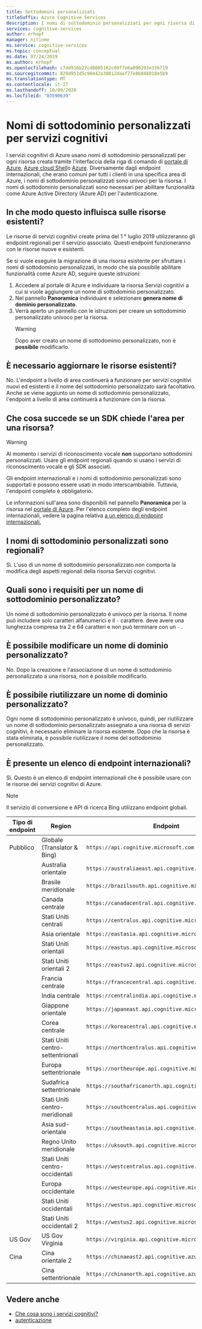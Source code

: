 ```yaml
---
title: Sottodomini personalizzati
titleSuffix: Azure Cognitive Services
description: I nomi di sottodominio personalizzati per ogni risorsa di servizio cognitivo vengono creati tramite l'interfaccia della riga di comando di portale di Azure, Azure Cloud Shell o Azure.
services: cognitive-services
author: erhopf
manager: nitinme
ms.service: cognitive-services
ms.topic: conceptual
ms.date: 07/24/2019
ms.author: erhopf
ms.openlocfilehash: c7dd916b27cd8005162c09f7e6a090293e336719
ms.sourcegitcommit: 829d951d5c90442a38012daaf77e86046018e5b9
ms.translationtype: MT
ms.contentlocale: it-IT
ms.lasthandoff: 10/09/2020
ms.locfileid: "83590639"
---
```

# <a name="custom-subdomain-names-for-cognitive-services"></a>Nomi di sottodominio personalizzati per servizi cognitivi

I servizi cognitivi di Azure usano nomi di sottodominio personalizzati per ogni risorsa creata tramite l'interfaccia della riga di comando di [portale di Azure](https://portal.azure.com), [Azure cloud Shell](https://azure.microsoft.com/features/cloud-shell/)o [Azure](https://docs.microsoft.com/cli/azure/install-azure-cli). Diversamente dagli endpoint internazionali, che erano comuni per tutti i clienti in una specifica area di Azure, i nomi di sottodominio personalizzati sono univoci per la risorsa. I nomi di sottodominio personalizzati sono necessari per abilitare funzionalità come Azure Active Directory (Azure AD) per l'autenticazione.

## <a name="how-does-this-impact-existing-resources"></a>In che modo questo influisca sulle risorse esistenti?

Le risorse di servizi cognitivi create prima del 1 ° luglio 2019 utilizzeranno gli endpoint regionali per il servizio associato. Questi endpoint funzioneranno con le risorse nuove e esistenti.

Se si vuole eseguire la migrazione di una risorsa esistente per sfruttare i nomi di sottodominio personalizzati, in modo che sia possibile abilitare funzionalità come Azure AD, seguire queste istruzioni:

1. Accedere al portale di Azure e individuare la risorsa Servizi cognitivi a cui si vuole aggiungere un nome di sottodominio personalizzato.
2. Nel pannello **Panoramica** individuare e selezionare **genera nome di dominio personalizzato**.
3. Verrà aperto un pannello con le istruzioni per creare un sottodominio personalizzato univoco per la risorsa.
   > [!WARNING]
   > Dopo aver creato un nome di sottodominio personalizzato, non è **possibile** modificarlo.

## <a name="do-i-need-to-update-my-existing-resources"></a>È necessario aggiornare le risorse esistenti?

No. L'endpoint a livello di area continuerà a funzionare per servizi cognitivi nuovi ed esistenti e il nome del sottodominio personalizzato sarà facoltativo. Anche se viene aggiunto un nome di sottodominio personalizzato, l'endpoint a livello di area continuerà a funzionare con la risorsa.

## <a name="what-if-an-sdk-asks-me-for-the-region-for-a-resource"></a>Che cosa succede se un SDK chiede l'area per una risorsa?

> [!WARNING]
> Al momento i servizi di riconoscimento vocale **non** supportano sottodomini personalizzati. Usare gli endpoint regionali quando si usano i servizi di riconoscimento vocale e gli SDK associati.

Gli endpoint internazionali e i nomi di sottodominio personalizzati sono supportati e possono essere usati in modo interscambiabile. Tuttavia, l'endpoint completo è obbligatorio.

Le informazioni sull'area sono disponibili nel pannello **Panoramica** per la risorsa nel [portale di Azure](https://portal.azure.com). Per l'elenco completo degli endpoint internazionali, vedere la pagina relativa [a un elenco di endpoint internazionali.](#is-there-a-list-of-regional-endpoints)

## <a name="are-custom-subdomain-names-regional"></a>I nomi di sottodominio personalizzati sono regionali?

Sì. L'uso di un nome di sottodominio personalizzato non comporta la modifica degli aspetti regionali della risorsa Servizi cognitivi.

## <a name="what-are-the-requirements-for-a-custom-subdomain-name"></a>Quali sono i requisiti per un nome di sottodominio personalizzato?

Un nome di sottodominio personalizzato è univoco per la risorsa. Il nome può includere solo caratteri alfanumerici e il `-` carattere. deve avere una lunghezza compresa tra 2 e 64 caratteri e non può terminare con un `-` .

## <a name="can-i-change-a-custom-domain-name"></a>È possibile modificare un nome di dominio personalizzato?

No. Dopo la creazione e l'associazione di un nome di sottodominio personalizzato a una risorsa, non è possibile modificarlo.

## <a name="can-i-reuse-a-custom-domain-name"></a>È possibile riutilizzare un nome di dominio personalizzato?

Ogni nome di sottodominio personalizzato è univoco, quindi, per riutilizzare un nome di sottodominio personalizzato assegnato a una risorsa di servizi cognitivi, è necessario eliminare la risorsa esistente. Dopo che la risorsa è stata eliminata, è possibile riutilizzare il nome del sottodominio personalizzato.

## <a name="is-there-a-list-of-regional-endpoints"></a>È presente un elenco di endpoint internazionali?

Sì. Questo è un elenco di endpoint internazionali che è possibile usare con le risorse dei servizi cognitivi di Azure.

> [!NOTE]
> Il servizio di conversione e API di ricerca Bing utilizzano endpoint globali.

| Tipo di endpoint | Region | Endpoint |
|---------------|--------|----------|
| Pubblico | Globale (Translator & Bing) | `https://api.cognitive.microsoft.com` |
| | Australia orientale | `https://australiaeast.api.cognitive.microsoft.com` |
| | Brasile meridionale | `https://brazilsouth.api.cognitive.microsoft.com` |
| | Canada centrale | `https://canadacentral.api.cognitive.microsoft.com` |
| | Stati Uniti centrali | `https://centralus.api.cognitive.microsoft.com` |
| | Asia orientale | `https://eastasia.api.cognitive.microsoft.com` |
| | Stati Uniti orientali | `https://eastus.api.cognitive.microsoft.com` |
| | Stati Uniti orientali 2 | `https://eastus2.api.cognitive.microsoft.com` |
| | Francia centrale | `https://francecentral.api.cognitive.microsoft.com` |
| | India centrale | `https://centralindia.api.cognitive.microsoft.com` |
| | Giappone orientale | `https://japaneast.api.cognitive.microsoft.com` |
| | Corea centrale | `https://koreacentral.api.cognitive.microsoft.com` |
| | Stati Uniti centro-settentrionali | `https://northcentralus.api.cognitive.microsoft.com` |
| | Europa settentrionale | `https://northeurope.api.cognitive.microsoft.com` |
| | Sudafrica settentrionale | `https://southafricanorth.api.cognitive.microsoft.com` |
| | Stati Uniti centro-meridionali | `https://southcentralus.api.cognitive.microsoft.com` |
| | Asia sud-orientale | `https://southeastasia.api.cognitive.microsoft.com` |
| | Regno Unito meridionale | `https://uksouth.api.cognitive.microsoft.com` |
| | Stati Uniti centro-occidentali | `https://westcentralus.api.cognitive.microsoft.com` |
| | Europa occidentale | `https://westeurope.api.cognitive.microsoft.com` |
| | Stati Uniti occidentali | `https://westus.api.cognitive.microsoft.com` |
| | Stati Uniti occidentali 2 | `https://westus2.api.cognitive.microsoft.com` |
| US Gov | US Gov Virginia | `https://virginia.api.cognitive.microsoft.us` |
| Cina | Cina orientale 2 | `https://chinaeast2.api.cognitive.azure.cn` |
| | Cina settentrionale | `https://chinanorth.api.cognitive.azure.cn` |

## <a name="see-also"></a>Vedere anche

* [Che cosa sono i servizi cognitivi?](Welcome.md)
* [autenticazione](authentication.md)
